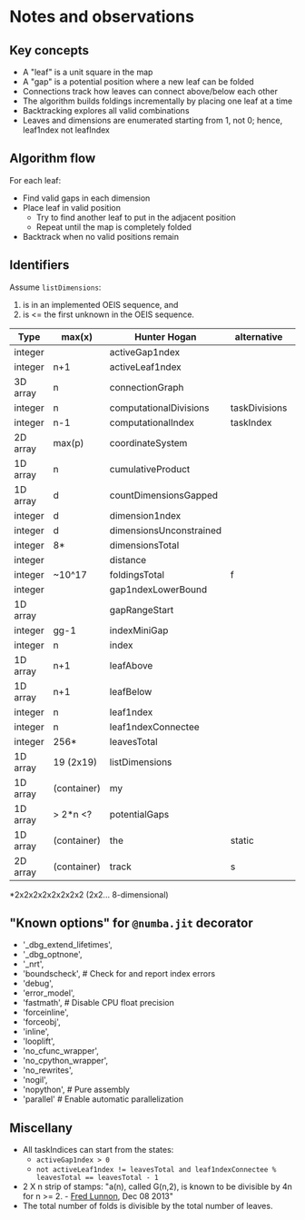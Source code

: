 # Notes and observations

## Key concepts

- A "leaf" is a unit square in the map
- A "gap" is a potential position where a new leaf can be folded
- Connections track how leaves can connect above/below each other
- The algorithm builds foldings incrementally by placing one leaf at a time
- Backtracking explores all valid combinations
- Leaves and dimensions are enumerated starting from 1, not 0; hence, leaf1ndex not leafIndex

## Algorithm flow

For each leaf:

- Find valid gaps in each dimension
- Place leaf in valid position
  - Try to find another leaf to put in the adjacent position
  - Repeat until the map is completely folded
- Backtrack when no valid positions remain

## Identifiers

Assume `listDimensions`:

1. is in an implemented OEIS sequence, and
2. is <= the first unknown in the OEIS sequence.

| Type     | max(x)      | Hunter Hogan            | alternative   | Lunnan | Irvine |
| -------- | ----------- | ----------------------- | ------------- | ------ | ------ |
| integer  |             | activeGap1ndex          |               | g      | g      |
| integer  | n+1         | activeLeaf1ndex         |               | l      | l      |
| 3D array | n           | connectionGraph         |               | D      | d      |
| integer  | n           | computationalDivisions  | taskDivisions |        | mod    |
| integer  | n-1         | computationalIndex      | taskIndex     |        | res    |
| 2D array | max(p)      | coordinateSystem        |               | C      | c      |
| 1D array | n           | cumulativeProduct       |               | P      | bigP   |
| 1D array | d           | countDimensionsGapped   |               | count  | count  |
| integer  | d           | dimension1ndex          |               | i      | i      |
| integer  | d           | dimensionsUnconstrained |               | dd     | dd     |
| integer  | 8*          | dimensionsTotal         |               | d      | dim    |
| integer  |             | distance                |               | delta  | delta  |
| integer  | ~10^17      | foldingsTotal           | f             | G      | mCount |
| integer  |             | gap1ndexLowerBound      |               | gg     | gg     |
| 1D array |             | gapRangeStart           |               | gapter | gapter |
| integer  | gg-1        | indexMiniGap            |               | j      | j      |
| integer  | n           | index                   |               | m      | m      |
| 1D array | n+1         | leafAbove               |               | A      | a      |
| 1D array | n+1         | leafBelow               |               | B      | b      |
| integer  | n           | leaf1ndex               |               | m      | m      |
| integer  | n           | leaf1ndexConnectee      |               | m      | m      |
| integer  | 256*        | leavesTotal             |               | n      |        |
| 1D array | 19 (2x19)   | listDimensions          |               | p      | p      |
| 1D array | (container) | my                      |               |        |        |
| 1D array | > 2*n  <?   | potentialGaps           |               | gap    | gap    |
| 1D array | (container) | the                     | static        |        |        |
| 2D array | (container) | track                   | s             |        |        |

*2x2x2x2x2x2x2x2 (2x2... 8-dimensional)

## "Known options" for `@numba.jit` decorator

- '_dbg_extend_lifetimes',
- '_dbg_optnone',
- '_nrt',
- 'boundscheck', # Check for and report index errors
- 'debug',
- 'error_model',
- 'fastmath', # Disable CPU float precision
- 'forceinline',
- 'forceobj',
- 'inline',
- 'looplift',
- 'no_cfunc_wrapper',
- 'no_cpython_wrapper',
- 'no_rewrites',
- 'nogil',
- 'nopython', # Pure assembly
- 'parallel' # Enable automatic parallelization

## Miscellany

- All taskIndices can start from the states:
  - `activeGap1ndex > 0`
  - `not activeLeaf1ndex != leavesTotal and leaf1ndexConnectee % leavesTotal == leavesTotal - 1`
- 2 X n strip of stamps: "a(n), called G(n,2), is known to be divisible by 4n for n >= 2. - [Fred Lunnon](https://oeis.org/A001415), Dec 08 2013"
- The total number of folds is divisible by the total number of leaves.
